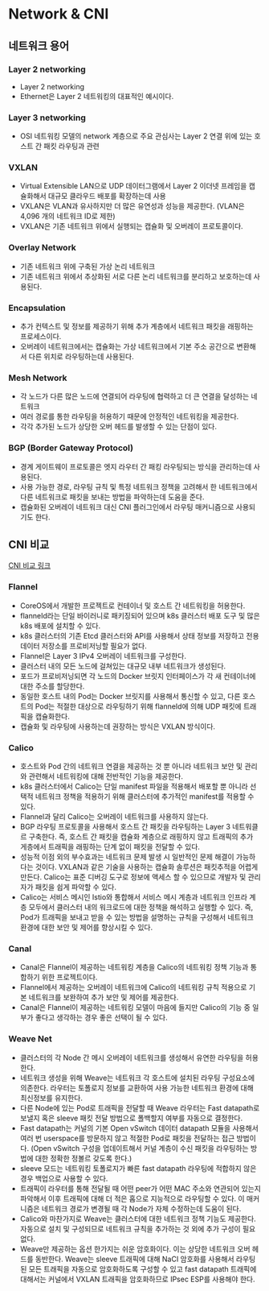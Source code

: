 # Network & CNI

## 네트워크 용어

### Layer 2 networking
- Layer 2 networking
- Ethernet은 Layer 2 네트워킹의 대표적인 예시이다.

### Layer 3 networking
- OSI 네트워킹 모델의 network 계층으로 주요 관심사는 Layer 2 연결 위에 있는 호스트 간 패킷 라우팅과 관련

### VXLAN
- Virtual Extensible LAN으로 UDP 데이터그램에서 Layer 2 이더넷 프레임을 캡슐화해서 대규모 클라우드 배포를 확장하는데 사용
- VXLAN은 VLAN과 유사하지만 더 많은 유연성과 성능을 제공한다. (VLAN은 4,096 개의 네트워크 ID로 제한)
- VXLAN은 기존 네트워크 위에서 실행되는 캡슐화 및 오버레이 프로토콜이다.

### Overlay Network
- 기존 네트워크 위에 구축된 가상 논리 네트워크
- 기존 네트워크 위에서 추상화된 서로 다른 논리 네트워크를 분리하고 보호하는데 사용된다.

### Encapsulation
- 추가 컨텍스트 및 정보를 제공하기 위해 추가 계층에서 네트워크 패킷을 래핑하는 프로세스이다.
- 오버레이 네트워크에서는 캡슐화는 가상 네트워크에서 기본 주소 공간으로 변환해서 다른 위치로 라우팅하는데 사용된다.

### Mesh Network
- 각 노드가 다른 많은 노드에 연결되어 라우팅에 협력하고 더 큰 연결을 달성하는 네트워크
- 여러 경로를 통한 라우팅을 허용하기 때문에 안정적인 네트워킹을 제공한다.
- 각각 추가된 노드가 상당한 오버 헤드를 발생할 수 있는 단점이 있다.

### BGP (Border Gateway Protocol)
- 경계 게이트웨이 프로토콜은 엣지 라우터 간 패킹 라우팅되는 방식을 관리하는데 사용된다.
- 사용 가능한 경로, 라우팅 규칙 및 특정 네트워크 정책을 고려해서 한 네트워크에서 다른 네트워크로 패킷을 보내는 방법을 파악하는데 도움을 준다.
- 캡슐화된 오버레이 네트워크 대신 CNI 플러그인에서 라우팅 매커니즘으로 사용되기도 한다.

## CNI 비교

[CNI 비교 링크](https://docs.google.com/spreadsheets/d/1qCOlor16Wp5mHd6MQxB5gUEQILnijyDLIExEpqmee2k/edit#gid=404994627)

### Flannel

- CoreOS에서 개발한 프로젝트로 컨테이너 및 호스트 간 네트워킹을 허용한다.
- flanneId라는 단일 바이러니로 패키징되어 있으며 k8s 클러스터 배포 도구 및 많은 k8s 배포에 설치할 수 있다.
- k8s 클러스터의 기존 Etcd 클러스터와 API를 사용해서 상태 정보를 저장하고 전용 데이터 저장소를 프로비저닝할 필요가 없다.
- Flannel은 Layer 3 IPv4 오버레이 네트워크를 구성한다.
- 클러스터 내의 모든 노드에 걸쳐있는 대규모 내부 네트워크가 생성된다.
- 포드가 프로비저닝되면 각 노드의 Docker 브릿지 인터페이스가 각 새 컨테이너에 대한 주소를 할당한다.
- 동일한 호스트 내의 Pod는 Docker 브릿지를 사용해서 통신할 수 있고, 다른 호스트의 Pod는 적절한 대상으로 라우팅하기 위해 flanneId에 의해 UDP 패킷에 트래픽을 캡슐화한다.
- 캡슐화 및 라우팅에 사용하는데 권장하는 방식은 VXLAN 방식이다.

### Calico

- 호스트와 Pod 간의 네트워크 연결을 제공하는 것 뿐 아니라 네트워크 보안 및 관리와 관련해서 네트워킹에 대해 전반적인 기능을 제공한다.
- k8s 클러스터에서 Calico는 단일 manifest 파일을 적용해서 배포할 뿐 아니라 선택적 네트워크 정책을 적용하기 위해 클러스터에 추가적인 manifest를 적용할 수 있다.
- Flannel과 달리 Calico는 오버레이 네트워크를 사용하지 않는다.
- BGP 라우팅 프로토콜을 사용해서 호스트 간 패킷을 라우팅하는 Layer 3 네트워클르 구축한다. 즉, 호스트 간 패킷을 캡슐화 계층으로 래핑하지 않고 트래픽의 추가 게층에서 트래픽을 래핑하는 단계 없이 패킷을 전달할 수 있다.
- 성능적 이점 외의 부수효과는 네트워크 문제 발생 시 일반적인 문제 해결이 가능하다는 것이다. VXLAN과 같은 기술을 사용하는 캡슐화 솔루션은 패킷추적을 어렵게 만든다. Calico는 표준 디버깅 도구로 정보에 액세스 할 수 있으므로 개발자 및 관리자가 패킷을 쉽게 파악할 수 있다.
- Calico는 서비스 메시인 Istio와 통합해서 서비스 메시 계층과 네트워크 인프라 계층 모두에서 클러스터 내의 워크로드에 대한 정책을 해석하고 실행할 수 있다. 즉, Pod가 트래픽을 보내고 받을 수 있는 방법을 설명하는 규칙을 구성해서 네트워크 환경에 대한 보안 및 제어를 향상시킬 수 있다.

### Canal

- Canal은 Flannel이 제공하는 네트워킹 계층을 Calico의 네트워킹 정책 기능과 통합하기 위한 프로젝트이다.
- Flannel에서 제공하는 오버레이 네트워크에 Calico의 네트워킹 규칙 적용으로 기본 네트워크를 보완하여 추가 보안 및 제어를 제공한다.
- Canal은 Flannel이 제공하는 네트워킹 모델이 마음에 들지만 Calico의 기능 중 일부가 좋다고 생각하는 경우 좋은 선택이 될 수 있다.

### Weave Net

- 클러스터의 각 Node 간 메시 오버레이 네트워크를 생성해서 유연한 라우팅을 허용한다.
- 네트워크 생성을 위해 Weave는 네트워크 각 호스트에 설치된 라우팅 구성요소에 의존한다. 라우터는 토폴로지 정보를 교환하여 사용 가능한 네트워크 환경에 대해 최신정보를 유지한다.
- 다른 Node에 있는 Pod로 트래픽을 전달할 때 Weave 라우터는 Fast datapath로 보낼지 혹은 sleeve 패킷 전달 방법으로 폴백할지 여부를 자동으로 결정한다.
- Fast datapath는 커널의 기본 Open vSwitch 데이터 datapath 모듈을 사용해서 여러 번 userspace를 방문하지 않고 적절한 Pod로 패킷을 전달하는 접근 방법이다. (Open vSwitch 구성을 업데이트해서 커널 계층이 수신 패킷을 라우팅하는 방법에 대한 정확한 정볼르 갖도록 한다.)
- sleeve 모드는 네트워킹 토폴로지가 빠른 fast datapath 라우팅에 적합하지 않은 경우 백업으로 사용할 수 있다.
- 트래픽이 라우터를 통해 전달될 때 어떤 peer가 어떤 MAC 주소와 연관되어 있는지 파악해서 이후 트래픽에 대해 더 적은 홉으로 지능적으로 라우팅할 수 있다. 이 매커니즘은 네트워크 경로가 변경될 때 각 Node가 자체 수정하는데 도움이 된다.
- Calico와 마찬가지로 Weave는 클러스터에 대한 네트워크 정책 기능도 제공한다. 자동으로 설치 및 구성되므로 네트워크 규칙을 추가하는 것 외에 추가 구성이 필요없다.
- Weave만 제공하는 옵션 한가지는 쉬운 암호화이다. 이는 상당한 네트워크 오버 헤드를 동반한다. Weave는  sleeve 트래픽에 대해 NaCI 암호화를 사용해서 라우팅된 모든 트래픽을 자동으로 암호화하도록 구성할 수 있고 fast datapath 트래픽에 대해서는 커널에서 VXLAN 트래픽을 암호화하므로 IPsec ESP를 사용해야 한다.
